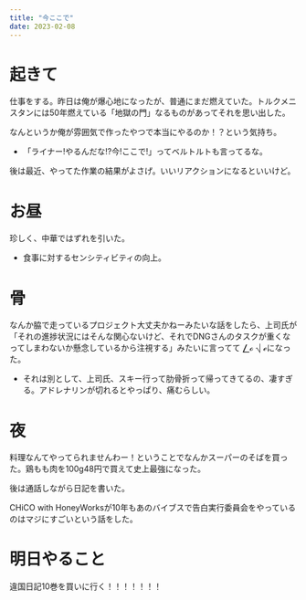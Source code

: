 ```yaml
---
title: "今ここで"
date: 2023-02-08
---
```



# 起きて
仕事をする。昨日は俺が爆心地になったが、普通にまだ燃えていた。トルクメニスタンには50年燃えている「地獄の門」なるものがあってそれを思い出した。

なんというか俺が雰囲気で作ったやつで本当にやるのか！？という気持ち。
- 「ライナー!やるんだな!?今!ここで!」ってベルトルトも言ってるな。


後は最近、やってた作業の結果がよさげ。いいリアクションになるといいけど。
# お昼
珍しく、中華ではずれを引いた。
- 食事に対するセンシティビティの向上。

# 骨
なんか脇で走っているプロジェクト大丈夫かねーみたいな話をしたら、上司氏が「それの進捗状況にはそんな関心ないけど、それでDNGさんのタスクが重くなってしまわないか懸念しているから注視する」みたいに言ってて ⎳ℴ ⎷ ℯになった。
- それは別として、上司氏、スキー行って肋骨折って帰ってきてるの、凄すぎる。アドレナリンが切れるとやっぱり、痛むらしい。

# 夜
料理なんてやってられませんわー！ということでなんかスーパーのそばを買った。鶏もも肉を100g48円で買えて史上最強になった。

後は通話しながら日記を書いた。

CHiCO with HoneyWorksが10年もあのバイブスで告白実行委員会をやっているのはマジにすごいという話をした。

# 明日やること
違国日記10巻を買いに行く！！！！！！！